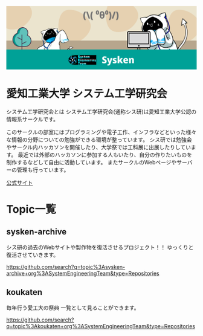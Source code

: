 ![banner](/images/banner.png)
# 愛知工業大学 システム工学研究会

システム工学研究会とは
システム工学研究会(通称シス研)は愛知工業大学公認の情報系サークルです。

このサークルの部室にはプログラミングや電子工作、インフラなどといった様々な情報の分野についての勉強ができる環境が整っています。 シス研では勉強会やサークル内ハッカソンを開催したり、大学祭では工科展に出展したりしています。 最近では外部のハッカソンに参加する人もいたり、自分の作りたいものを制作するなどして自由に活動しています。 またサークルのWebページやサーバーの管理も行っています。

[公式サイト](https://www.sysken.net/)

# Topic一覧

## sysken-archive
シス研の過去のWebサイトや製作物を復活させるプロジェクト！！
ゆっくりと復活させていきます。

https://github.com/search?q=topic%3Asysken-archive+org%3ASystemEngineeringTeam&type=Repositories

## koukaten
毎年行う愛工大の祭典
一覧として見ることができます。

https://github.com/search?q=topic%3Akoukaten+org%3ASystemEngineeringTeam&type=Repositories
